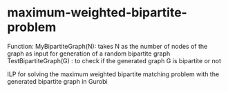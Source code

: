 # maximum-weighted-bipartite-problem

Function:
MyBipartiteGraph(N):  takes N as the number of nodes of the graph as input for  generation of a random bipartite graph
TestBipartiteGraph(G) : to check if the generated graph G is bipartite or not


ILP for solving the maximum weighted bipartite matching problem with the generated bipartite graph in  Gurobi 
